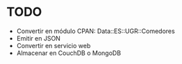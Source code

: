 TODO
====

* Convertir en módulo CPAN: Data::ES::UGR::Comedores
* Emitir en JSON
* Convertir en servicio web
* Almacenar en CouchDB o MongoDB
